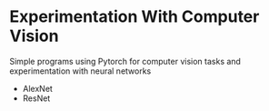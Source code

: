 # Experimentation With Computer Vision

Simple programs using Pytorch for computer vision tasks and experimentation with neural networks

- AlexNet
- ResNet